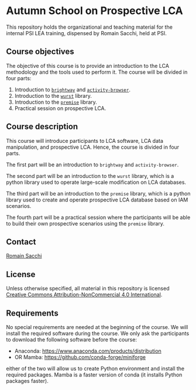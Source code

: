 # Autumn School on Prospective LCA

This repository holds the organizational and teaching material for 
the internal PSI LEA training, dispensed by Romain Sacchi, held at
PSI.

## Course objectives

The objective of this course is to provide an introduction to the
LCA methodology and the tools used to perform it. The course will
be divided in four parts:

1. Introduction to [``brightway``](https://docs.brightway.dev/en/latest/) and [``activity-browser``](https://github.com/LCA-ActivityBrowser/activity-browser).
2. Introduction to the [``wurst``](https://github.com/polca/wurst) library.
3. Introduction to the [``premise``](https://github.com/polca/premise) library.
4. Practical session on prospective LCA.


## Course description

This course will introduce participants to LCA software, LCA data manipulation,
and prospective LCA. Hence, the course is divided in four parts. 

The first part will be an introduction to ``brightway`` and ``activity-browser``.

The second part will be an introduction to
the ``wurst`` library, which is a python library used to operate
large-scale modification on LCA databases. 

The third part will be
an introduction to the ``premise`` library, which is a python library
used to create and operate prospective LCA database based on IAM
scenarios. 

The fourth part will be a practical session where the
participants will be able to build their own prospective scenarios
using the ``premise`` library.

## Contact

[Romain Sacchi](mailto:romain.sacchi@psi.ch)

## License

Unless otherwise specified, all material in this repository is licensed [Creative Commons Attribution-NonCommercial 4.0 International](https://creativecommons.org/licenses/by-nc/4.0/legalcode).

## Requirements

No special requirements are needed at the beginning of the course.
We will install the required software during the course.
We only ask the participants to download the following software before the course:

- Anaconda: https://www.anaconda.com/products/distribution
- OR Mamba: https://github.com/conda-forge/miniforge

either of the two will allow us to create Python environment and install the required packages.
Mamba is a faster version of conda (it installs Python packages faster).
